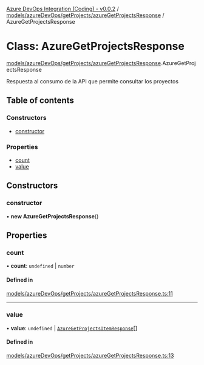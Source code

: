 [Azure DevOps Integration (Coding) - v0.0.2](../README.md) / [models/azureDevOps/getProjects/azureGetProjectsResponse](../modules/models_azureDevOps_getProjects_azureGetProjectsResponse.md) / AzureGetProjectsResponse

# Class: AzureGetProjectsResponse

[models/azureDevOps/getProjects/azureGetProjectsResponse](../modules/models_azureDevOps_getProjects_azureGetProjectsResponse.md).AzureGetProjectsResponse

Respuesta al consumo de la API que permite consultar los proyectos

## Table of contents

### Constructors

- [constructor](models_azureDevOps_getProjects_azureGetProjectsResponse.AzureGetProjectsResponse.md#constructor)

### Properties

- [count](models_azureDevOps_getProjects_azureGetProjectsResponse.AzureGetProjectsResponse.md#count)
- [value](models_azureDevOps_getProjects_azureGetProjectsResponse.AzureGetProjectsResponse.md#value)

## Constructors

### constructor

• **new AzureGetProjectsResponse**()

## Properties

### count

• **count**: `undefined` \| `number`

#### Defined in

[models/azureDevOps/getProjects/azureGetProjectsResponse.ts:11](https://github.com/jeysgar1/azure-devops-api-kms/blob/c1ba83d/src/models/azureDevOps/getProjects/azureGetProjectsResponse.ts#L11)

___

### value

• **value**: `undefined` \| [`AzureGetProjectsItemResponse`](models_azureDevOps_getProjects_azureGetProjectsItemResponse.AzureGetProjectsItemResponse.md)[]

#### Defined in

[models/azureDevOps/getProjects/azureGetProjectsResponse.ts:13](https://github.com/jeysgar1/azure-devops-api-kms/blob/c1ba83d/src/models/azureDevOps/getProjects/azureGetProjectsResponse.ts#L13)

